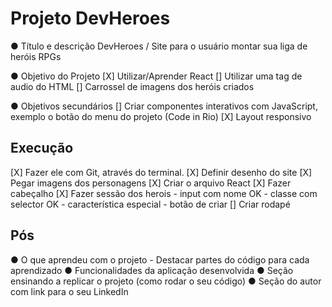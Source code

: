 # Projeto DevHeroes

●	Título e descrição
    DevHeroes / Site para o usuário montar sua liga de heróis RPGs

●	Objetivo do Projeto
[X] Utilizar/Aprender React 
[] Utilizar uma tag de audio do HTML
[] Carrossel de imagens dos heróis criados

●   Objetivos secundários
[] Criar componentes interativos com JavaScript, exemplo o botão do menu do projeto (Code in Rio) 
[X] Layout responsivo

## Execução    
[X] Fazer ele com Git, através do terminal.
[X] Definir desenho do site
[X] Pegar imagens dos personagens
[X] Criar o arquivo React
[X] Fazer cabeçalho
[X] Fazer sessão dos herois
    - input com nome OK
    - classe com selector OK
    - característica especial 
    - botão de criar
[] Criar rodapé

## Pós 
●	O que aprendeu com o projeto - Destacar partes do código para cada aprendizado
●	Funcionalidades da aplicação desenvolvida
●	Seção ensinando a replicar o projeto (como rodar o seu código)
●	Seção do autor com link para o seu LinkedIn

